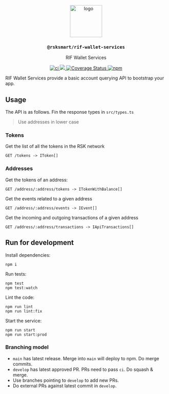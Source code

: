 <p align="middle">
  <img src="https://www.rifos.org/assets/img/logo.svg" alt="logo" height="100" >
</p>
<h3 align="middle"><code>@rsksmart/rif-wallet-services</code></h3>
<p align="middle">
  RIF Wallet Services
</p>
<p align="middle">
  <a href="https://github.com/rsksmart/rif-wallet-services/actions/workflows/ci.yml" alt="ci">
    <img src="https://github.com/rsksmart/rif-wallet-services/actions/workflows/ci.yml/badge.svg" alt="ci" />
  </a>
  <a href="https://lgtm.com/projects/g/rsksmart/rif-wallet-services/context:javascript">
    <img src="https://img.shields.io/lgtm/grade/javascript/github/rsksmart/rif-wallet-services" />
  </a>
  <a href='https://coveralls.io/github/rsksmart/rif-wallet-services?branch=main'>
    <img src='https://coveralls.io/repos/github/rsksmart/rif-wallet-services/badge.svg?branch=main' alt='Coverage Status' />
  </a>
  <a href="https://badge.fury.io/js/%40rsksmart%2Frif-wallet-services">
    <img src="https://badge.fury.io/js/%40rsksmart%2Frif-wallet-services.svg" alt="npm" />
  </a>
</p>

RIF Wallet Services provide a basic account querying API to bootstrap your app.

## Usage

The API is as follows. Fin the response types in `src/types.ts`

> Use addresses in lower case

### Tokens

Get the list of all the tokens in the RSK network

```
GET /tokens -> IToken[]
```

### Addresses

Get the tokens of an address:


```
GET /address/:address/tokens -> ITokenWithBalance[]
```

Get the events related to a given address

```
GET /address/:address/events -> IEvent[]
```

Get the incoming and outgoing transactions of a given address

```
GET /address/:address/transactions -> IApiTransactions[]
```

## Run for development

Install dependencies:

```
npm i
```

Run tests:

```
npm test
npm test:watch
```

Lint the code:

```
npm run lint
npm run lint:fix
```

Start the service:

```
npm run start
npm run start:prod
```

### Branching model

- `main` has latest release. Merge into `main` will deploy to npm. Do merge commits.
- `develop` has latest approved PR. PRs need to pass `ci`. Do squash & merge.
- Use branches pointing to `develop` to add new PRs.
- Do external PRs against latest commit in `develop`.

